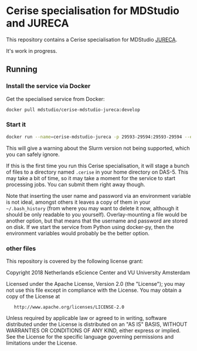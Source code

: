 

# Cerise specialisation for MDStudio and JURECA

This repository contains a Cerise specialisation for MDStudio [JURECA](http://www.fz-juelich.de/ias/jsc/EN/Expertise/Supercomputers/JURECA/JURECA_node.html).

It's work in progress.

## Running

### Install the service via Docker

Get the specialised service from Docker:

```bash
docker pull mdstudio/cerise-mdstudio-jureca:develop
```

### Start it

```bash
docker run --name=cerise-mdstudio-jureca -p 29593-29594:29593-29594 --env CERISE_USERNAME=<username> --env CERISE_PASSWORD=<password> mdstudio/cerise-mdstudio-jureca:develop
```
This will give a warning about the Slurm version not being supported, which
you can safely ignore.

If this is the first time you run this Cerise specialisation, it will stage a
bunch of files to a directory named `.cerise` in your home directory on DAS-5.
This may take a bit of time, so it may take a moment for the service to start
processing jobs. You can submit them right away though.

Note that inserting the user name and password via an environment variable is
not ideal, amongst others it leaves a copy of them in your `~/.bash_history`
(from where you may want to delete it now, although it should be only readable
to you yourself). Overlay-mounting a file would be another option, but that
means that the username and password are stored on disk. If we start the service
from Python using docker-py, then the environment variables would probably be
the better option.


### other files

This repository is covered by the following license grant:

   Copyright 2018 Netherlands eScience Center and VU University Amsterdam

   Licensed under the Apache License, Version 2.0 (the "License");
   you may not use this file except in compliance with the License.
   You may obtain a copy of the License at

       http://www.apache.org/licenses/LICENSE-2.0

   Unless required by applicable law or agreed to in writing, software
   distributed under the License is distributed on an "AS IS" BASIS,
   WITHOUT WARRANTIES OR CONDITIONS OF ANY KIND, either express or implied.
   See the License for the specific language governing permissions and
   limitations under the License.
